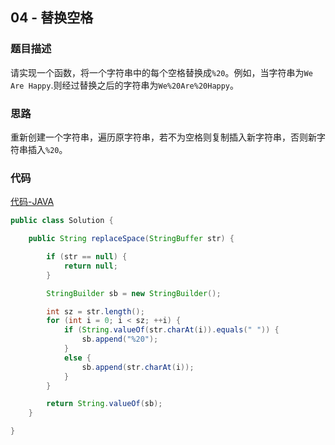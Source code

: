 ## 04 - 替换空格

### 题目描述

请实现一个函数，将一个字符串中的每个空格替换成`%20`。例如，当字符串为`We Are Happy`.则经过替换之后的字符串为`We%20Are%20Happy`。

### 思路

重新创建一个字符串，遍历原字符串，若不为空格则复制插入新字符串，否则新字符串插入`%20`。

### 代码
[代码-JAVA](Solution.java)

```java
public class Solution {

    public String replaceSpace(StringBuffer str) {

        if (str == null) {
            return null;
        }

        StringBuilder sb = new StringBuilder();

        int sz = str.length();
        for (int i = 0; i < sz; ++i) {
            if (String.valueOf(str.charAt(i)).equals(" ")) {
                sb.append("%20");
            }
            else {
                sb.append(str.charAt(i));
            }
        }

        return String.valueOf(sb);
    }

}
```